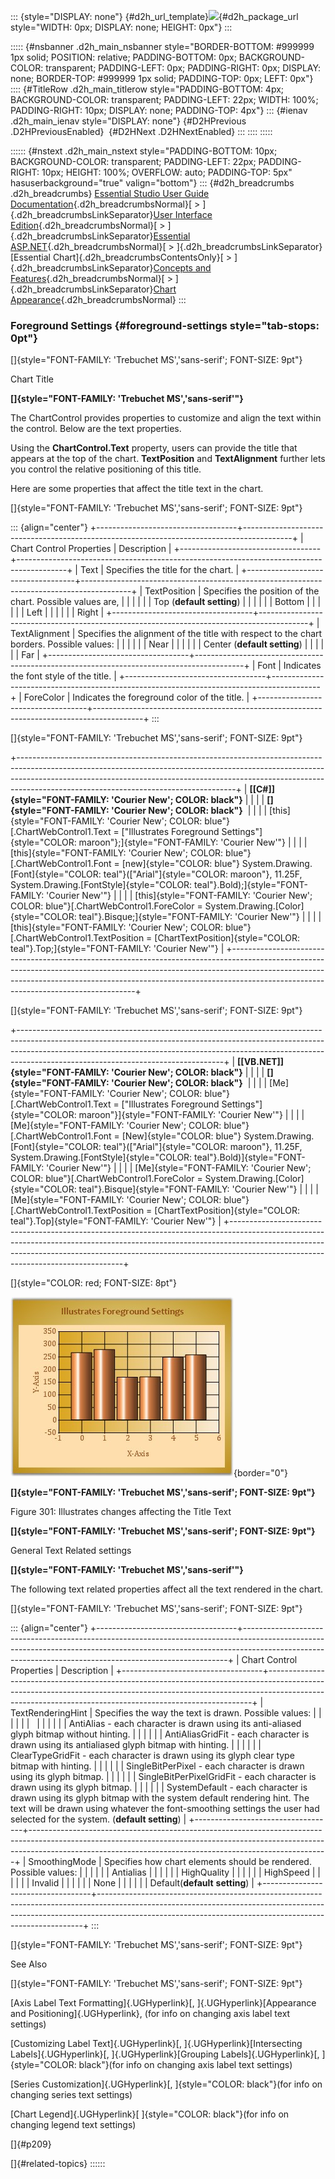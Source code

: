 ::: {style="DISPLAY: none"}
[](ms-xhelp:///?Id=d2h_url_template){#d2h_url_template}![](!package_url!){#d2h_package_url style="WIDTH: 0px; DISPLAY: none; HEIGHT: 0px"}
:::

::::: {#nsbanner .d2h_main_nsbanner style="BORDER-BOTTOM: #999999 1px solid; POSITION: relative; PADDING-BOTTOM: 0px; BACKGROUND-COLOR: transparent; PADDING-LEFT: 0px; PADDING-RIGHT: 0px; DISPLAY: none; BORDER-TOP: #999999 1px solid; PADDING-TOP: 0px; LEFT: 0px"}
:::: {#TitleRow .d2h_main_titlerow style="PADDING-BOTTOM: 4px; BACKGROUND-COLOR: transparent; PADDING-LEFT: 22px; WIDTH: 100%; PADDING-RIGHT: 10px; DISPLAY: none; PADDING-TOP: 4px"}
::: {#ienav .d2h_main_ienav style="DISPLAY: none"}
[](ms-xhelp:///?Id=026cec5a-dfa8-4a24-8a4f-4101020f8541){#D2HPrevious .D2HPreviousEnabled}  [](ms-xhelp:///?Id=16941ec8-5ac6-4ed4-bda2-ec94bed59dd5){#D2HNext .D2HNextEnabled}
:::
::::
:::::

:::::: {#nstext .d2h_main_nstext style="PADDING-BOTTOM: 10px; BACKGROUND-COLOR: transparent; PADDING-LEFT: 22px; PADDING-RIGHT: 10px; HEIGHT: 100%; OVERFLOW: auto; PADDING-TOP: 5px" hasuserbackground="true" valign="bottom"}
::: {#d2h_breadcrumbs .d2h_breadcrumbs}
[Essential Studio User Guide Documentation](ms-xhelp:///?Id=12457748-09e3-4d74-a240-8e049cedf030){.d2h_breadcrumbsNormal}[ \> ]{.d2h_breadcrumbsLinkSeparator}[User Interface Edition](ms-xhelp:///?Id=c29296b7-531c-413b-a0ec-488ca1f7f669){.d2h_breadcrumbsNormal}[ \> ]{.d2h_breadcrumbsLinkSeparator}[Essential ASP.NET](ms-xhelp:///?Id=25c35330-c127-4dad-9a92-ed79dc7261a6){.d2h_breadcrumbsNormal}[ \> ]{.d2h_breadcrumbsLinkSeparator}[Essential Chart]{.d2h_breadcrumbsContentsOnly}[ \> ]{.d2h_breadcrumbsLinkSeparator}[Concepts and Features](ms-xhelp:///?Id=100687ce-82f2-4424-9d16-0949ea76cf15){.d2h_breadcrumbsNormal}[ \> ]{.d2h_breadcrumbsLinkSeparator}[Chart Appearance](ms-xhelp:///?Id=ffd49f03-f677-452a-81e4-aa2f18f1b9a0){.d2h_breadcrumbsNormal}
:::

### Foreground Settings {#foreground-settings style="tab-stops: 0pt"}

[]{style="FONT-FAMILY: 'Trebuchet MS','sans-serif'; FONT-SIZE: 9pt"} 

Chart Title

**[]{style="FONT-FAMILY: 'Trebuchet MS','sans-serif'"}** 

The ChartControl provides properties to customize and align the text within the control. Below are the text properties.

Using the **ChartControl.Text** property, users can provide the title that appears at the top of the chart. **TextPosition** and **TextAlignment** further lets you control the relative positioning of this title.

Here are some properties that affect the title text in the chart.

[]{style="FONT-FAMILY: 'Trebuchet MS','sans-serif'; FONT-SIZE: 9pt"} 

::: {align="center"}
+-----------------------------------+------------------------------------------------------------------------------------------+
| Chart Control Properties          | Description                                                                              |
+-----------------------------------+------------------------------------------------------------------------------------------+
| Text                              | Specifies the title for the chart.                                                       |
+-----------------------------------+------------------------------------------------------------------------------------------+
| TextPosition                      | Specifies the position of the chart. Possible values are,                                |
|                                   |                                                                                          |
|                                   | Top (**default setting**)                                                                |
|                                   |                                                                                          |
|                                   | Bottom                                                                                   |
|                                   |                                                                                          |
|                                   | Left                                                                                     |
|                                   |                                                                                          |
|                                   | Right                                                                                    |
+-----------------------------------+------------------------------------------------------------------------------------------+
| TextAlignment                     | Specifies the alignment of the title with respect to the chart borders. Possible values: |
|                                   |                                                                                          |
|                                   | Near                                                                                     |
|                                   |                                                                                          |
|                                   | Center (**default setting**)                                                             |
|                                   |                                                                                          |
|                                   | Far                                                                                      |
+-----------------------------------+------------------------------------------------------------------------------------------+
| Font                              | Indicates the font style of the title.                                                   |
+-----------------------------------+------------------------------------------------------------------------------------------+
| ForeColor                         | Indicates the foreground color of the title.                                             |
+-----------------------------------+------------------------------------------------------------------------------------------+
:::

[]{style="FONT-FAMILY: 'Trebuchet MS','sans-serif'; FONT-SIZE: 9pt"} 

+------------------------------------------------------------------------------------------------------------------------------------------------------------------------------------------------------------------------------------------------------------------------------------------------+
| **[\[C#\]]{style="FONT-FAMILY: 'Courier New'; COLOR: black"}**                                                                                                                                                                                                                                 |
|                                                                                                                                                                                                                                                                                                |
| **[]{style="FONT-FAMILY: 'Courier New'; COLOR: black"}**                                                                                                                                                                                                                                       |
|                                                                                                                                                                                                                                                                                                |
| [this]{style="FONT-FAMILY: 'Courier New'; COLOR: blue"}[.ChartWebControl1.Text = [\"Illustrates Foreground Settings\"]{style="COLOR: maroon"};]{style="FONT-FAMILY: 'Courier New'"}                                                                                                            |
|                                                                                                                                                                                                                                                                                                |
| [this]{style="FONT-FAMILY: 'Courier New'; COLOR: blue"}[.ChartWebControl1.Font = [new]{style="COLOR: blue"} System.Drawing.[Font]{style="COLOR: teal"}([\"Arial\"]{style="COLOR: maroon"}, 11.25F, System.Drawing.[FontStyle]{style="COLOR: teal"}.Bold);]{style="FONT-FAMILY: 'Courier New'"} |
|                                                                                                                                                                                                                                                                                                |
| [this]{style="FONT-FAMILY: 'Courier New'; COLOR: blue"}[.ChartWebControl1.ForeColor = System.Drawing.[Color]{style="COLOR: teal"}.Bisque;]{style="FONT-FAMILY: 'Courier New'"}                                                                                                                 |
|                                                                                                                                                                                                                                                                                                |
| [this]{style="FONT-FAMILY: 'Courier New'; COLOR: blue"}[.ChartWebControl1.TextPosition = [ChartTextPosition]{style="COLOR: teal"}.Top;]{style="FONT-FAMILY: 'Courier New'"}                                                                                                                    |
+------------------------------------------------------------------------------------------------------------------------------------------------------------------------------------------------------------------------------------------------------------------------------------------------+

[]{style="FONT-FAMILY: 'Trebuchet MS','sans-serif'; FONT-SIZE: 9pt"} 

+---------------------------------------------------------------------------------------------------------------------------------------------------------------------------------------------------------------------------------------------------------------------------------------------+
| **[\[VB.NET\]]{style="FONT-FAMILY: 'Courier New'; COLOR: black"}**                                                                                                                                                                                                                          |
|                                                                                                                                                                                                                                                                                             |
| **[]{style="FONT-FAMILY: 'Courier New'; COLOR: black"}**                                                                                                                                                                                                                                    |
|                                                                                                                                                                                                                                                                                             |
| [Me]{style="FONT-FAMILY: 'Courier New'; COLOR: blue"}[.ChartWebControl1.Text = [\"Illustrates Foreground Settings\"]{style="COLOR: maroon"}]{style="FONT-FAMILY: 'Courier New'"}                                                                                                            |
|                                                                                                                                                                                                                                                                                             |
| [Me]{style="FONT-FAMILY: 'Courier New'; COLOR: blue"}[.ChartWebControl1.Font = [New]{style="COLOR: blue"} System.Drawing.[Font]{style="COLOR: teal"}([\"Arial\"]{style="COLOR: maroon"}, 11.25F, System.Drawing.[FontStyle]{style="COLOR: teal"}.Bold)]{style="FONT-FAMILY: 'Courier New'"} |
|                                                                                                                                                                                                                                                                                             |
| [Me]{style="FONT-FAMILY: 'Courier New'; COLOR: blue"}[.ChartWebControl1.ForeColor = System.Drawing.[Color]{style="COLOR: teal"}.Bisque]{style="FONT-FAMILY: 'Courier New'"}                                                                                                                 |
|                                                                                                                                                                                                                                                                                             |
| [Me]{style="FONT-FAMILY: 'Courier New'; COLOR: blue"}[.ChartWebControl1.TextPosition = [ChartTextPosition]{style="COLOR: teal"}.Top]{style="FONT-FAMILY: 'Courier New'"}                                                                                                                    |
+---------------------------------------------------------------------------------------------------------------------------------------------------------------------------------------------------------------------------------------------------------------------------------------------+

[]{style="COLOR: red; FONT-SIZE: 8pt"} 

![](ImagesExt/image64_309.jpg){border="0"}

**[]{style="FONT-FAMILY: 'Trebuchet MS','sans-serif'; FONT-SIZE: 9pt"}** 

Figure 301: Illustrates changes affecting the Title Text

**[]{style="FONT-FAMILY: 'Trebuchet MS','sans-serif'; FONT-SIZE: 9pt"}** 

General Text Related settings

**[]{style="FONT-FAMILY: 'Trebuchet MS','sans-serif'"}** 

The following text related properties affect all the text rendered in the chart.

[]{style="FONT-FAMILY: 'Trebuchet MS','sans-serif'; FONT-SIZE: 9pt"} 

::: {align="center"}
+-----------------------------------+--------------------------------------------------------------------------------------------------------------------------------------------------------------------------------------------------------------------------------------+
| Chart Control Properties          | Description                                                                                                                                                                                                                          |
+-----------------------------------+--------------------------------------------------------------------------------------------------------------------------------------------------------------------------------------------------------------------------------------+
| TextRenderingHint                 | Specifies the way the text is drawn. Possible values:                                                                                                                                                                                |
|                                   |                                                                                                                                                                                                                                      |
|                                   |                                                                                                                                                                                                                                      |
|                                   |                                                                                                                                                                                                                                      |
|                                   | AntiAlias - each character is drawn using its anti-aliased glyph bitmap without hinting.                                                                                                                                             |
|                                   |                                                                                                                                                                                                                                      |
|                                   | AntiAliasGridFit - each character is drawn using its antialiased glyph bitmap with hinting.                                                                                                                                          |
|                                   |                                                                                                                                                                                                                                      |
|                                   | ClearTypeGridFit - each character is drawn using its glyph clear type bitmap with hinting.                                                                                                                                           |
|                                   |                                                                                                                                                                                                                                      |
|                                   | SingleBitPerPixel - each character is drawn using its glyph bitmap.                                                                                                                                                                  |
|                                   |                                                                                                                                                                                                                                      |
|                                   | SingleBitPerPixelGridFit - each character is drawn using its glyph bitmap.                                                                                                                                                           |
|                                   |                                                                                                                                                                                                                                      |
|                                   | SystemDefault - each character is drawn using its glyph bitmap with the system default rendering hint. The text will be drawn using whatever the font-smoothing settings the user had selected for the system. (**default setting**) |
+-----------------------------------+--------------------------------------------------------------------------------------------------------------------------------------------------------------------------------------------------------------------------------------+
| SmoothingMode                     | Specifies how chart elements should be rendered. Possible values:                                                                                                                                                                    |
|                                   |                                                                                                                                                                                                                                      |
|                                   | Antialias                                                                                                                                                                                                                            |
|                                   |                                                                                                                                                                                                                                      |
|                                   | HighQuality                                                                                                                                                                                                                          |
|                                   |                                                                                                                                                                                                                                      |
|                                   | HighSpeed                                                                                                                                                                                                                            |
|                                   |                                                                                                                                                                                                                                      |
|                                   | Invalid                                                                                                                                                                                                                              |
|                                   |                                                                                                                                                                                                                                      |
|                                   | None                                                                                                                                                                                                                                 |
|                                   |                                                                                                                                                                                                                                      |
|                                   | Default(**default** **setting**)                                                                                                                                                                                                     |
+-----------------------------------+--------------------------------------------------------------------------------------------------------------------------------------------------------------------------------------------------------------------------------------+
:::

[]{style="FONT-FAMILY: 'Trebuchet MS','sans-serif'; FONT-SIZE: 9pt"} 

See Also

[]{style="FONT-FAMILY: 'Trebuchet MS','sans-serif'; FONT-SIZE: 9pt"} 

[Axis Label Text Formatting]{.UGHyperlink}[, ]{.UGHyperlink}[Appearance and Positioning]{.UGHyperlink}, (for info on changing axis label text settings)

[Customizing Label Text]{.UGHyperlink}[, ]{.UGHyperlink}[Intersecting Labels]{.UGHyperlink}[, ]{.UGHyperlink}[Grouping Labels]{.UGHyperlink}[, ]{style="COLOR: black"}(for info on changing axis label text settings)

[Series Customization]{.UGHyperlink}[, ]{style="COLOR: black"}(for info on changing series text settings)

[Chart Legend]{.UGHyperlink}[ ]{style="COLOR: black"}(for info on changing legend text settings)

[]{#p209} 

[]{#related-topics}
::::::
